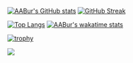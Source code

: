 [![AABur's GitHub stats](https://github-readme-stats.vercel.app/api?username=AABur&show_icons=true)](https://github.com/anuraghazra/github-readme-stats)
[![GitHub Streak](https://github-readme-streak-stats.herokuapp.com/?user=AABur)](https://git.io/streak-stats)

[![Top Langs](https://github-readme-stats.vercel.app/api/top-langs/?username=AABur&layout=compact&langs_count=6&hide=SCSS)](https://github.com/anuraghazra/github-readme-stats)
[![AABur's wakatime stats](https://github-readme-stats.vercel.app/api/wakatime?username=AABur&layout=compact&langs_count=6)](https://wakatime.com/@AABur)

[![trophy](https://github-profile-trophy.vercel.app/?username=AABur&row=1)](https://github.com/ryo-ma/github-profile-trophy)

![](https://komarev.com/ghpvc/?username=AABur&label=PROFILE+VIEWS)

<!--
![Metrics](https://metrics.lecoq.io/aabur)

[![AABur's GitHub stats](https://github-readme-stats.vercel.app/api?username=AABur&show_icons=true)](https://github.com/anuraghazra/github-readme-stats)

**AABur/AABur** is a ✨ _special_ ✨ repository because its `README.md` (this file) appears on your GitHub profile.

Here are some ideas to get you started:

- 🔭 I’m currently working on ...
- 🌱 I’m currently learning ...
- 👯 I’m looking to collaborate on ...
- 🤔 I’m looking for help with ...
- 💬 Ask me about ...
- 📫 How to reach me: ...
- 😄 Pronouns: ...
- ⚡ Fun fact: ...
-->

